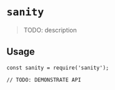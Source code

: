 # `sanity`

> TODO: description

## Usage

```
const sanity = require('sanity');

// TODO: DEMONSTRATE API
```
